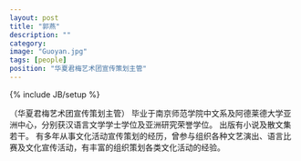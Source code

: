 ```yaml
---
layout: post
title: "郭燕"
description: ""
category: 
image: "Guoyan.jpg"
tags: [people]
position: "华夏君梅艺术团宣传策划主管"
---
```

{% include JB/setup %}


（华夏君梅艺术团宣传策划主管）
毕业于南京师范学院中文系及阿德莱德大学亚洲中心，分别获汉语言文学学士学位及亚洲研究荣誉学位。
出版有小说及散文集若干。
有多年从事文化活动宣传策划的经历，曾参与组织各种文艺演出、语言比赛及文化宣传活动，有丰富的组织策划各类文化活动的经验。
